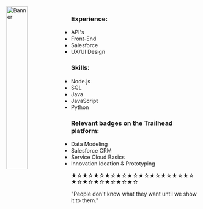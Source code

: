<img src="https://i.pinimg.com/564x/3c/1e/2e/3c1e2e6010950d1279383c45b5c66506.jpg" alt="Banner" width="33%" align="left">
<div align="left">

### Experience:
- API's
- Front-End
- Salesforce
- UX/UI Design

### Skills:
- Node.js
- SQL
- Java
- JavaScript
- Python

### Relevant badges on the Trailhead platform:
- Data Modeling
- Salesforce CRM
- Service Cloud Basics
- Innovation Ideation & Prototyping

</div>

★☆★☆★☆★☆★☆★☆★☆★☆★☆★☆★☆★☆★☆★☆★☆★☆★☆

"People don't know what they want until we show it to them."
